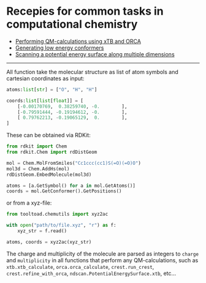 # Recepies for common tasks in computational chemistry

* [Performing QM-calculations using xTB and ORCA](qm_calculation.md)
* [Generating low energy conformers](conformer_generation.md)
* [Scanning a potential energy surface along multiple dimensions](pes_scan.md)

---

All function take the molecular structure as list of atom symbols and cartesian coordinates as input:

```python
atoms:list[str] = ["O", "H", "H"]

coords:list[list[float]] = [
    [-0.00170769,  0.38259740, -0.        ],
    [-0.79591444, -0.19194612, -0.        ],
    [ 0.79762213, -0.19065129,  0.        ],
]
```

These can be obtained via RDKit:

```python
from rdkit import Chem
from rdkit.Chem import rdDistGeom

mol = Chem.MolFromSmiles("Cc1ccc(cc1)S(=O)(=O)O")
mol3d = Chem.AddHs(mol)
rdDistGeom.EmbedMolecule(mol3d)

atoms = [a.GetSymbol() for a in mol.GetAtoms()]
coords = mol.GetConformer().GetPositions()
```

or from a xyz-file:

```python
from tooltoad.chemutils import xyz2ac

with open("path/to/file.xyz", "r") as f:
    xyz_str = f.read()

atoms, coords = xyz2ac(xyz_str)
```

The charge and multiplicity of the molecule are parsed as integers to `charge` and `multiplicity` in all functions that perform any QM-calculations, such as `xtb.xtb_calculate`, `orca.orca_calculate`, `crest.run_crest`, `crest.refine_with_orca`, `ndscan.PotentialEnergySurface.xtb`, etc...
